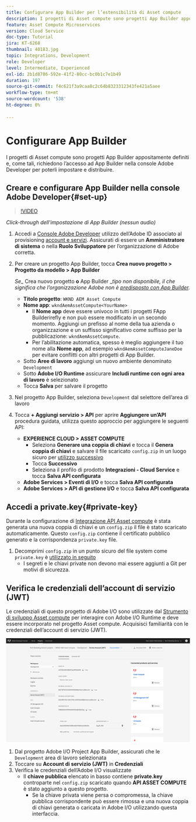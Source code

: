 ```yaml
---
title: Configurare App Builder per l’estensibilità di Asset compute
description: I progetti di Asset compute sono progetti App Builder appositamente definiti e, come tali, richiedono l’accesso ad App Builder nella console Adobe Developer per poterli impostare e distribuire.
feature: Asset Compute Microservices
version: Cloud Service
doc-type: Tutorial
jira: KT-6268
thumbnail: 40183.jpg
topic: Integrations, Development
role: Developer
level: Intermediate, Experienced
exl-id: 2b1d8786-592e-41f2-80cc-bc0b1c7e1b49
duration: 197
source-git-commit: f4c621f3a9caa8c2c64b8323312343fe421a5aee
workflow-type: tm+mt
source-wordcount: '538'
ht-degree: 0%

---
```


# Configurare App Builder

I progetti di Asset compute sono progetti App Builder appositamente definiti e, come tali, richiedono l’accesso ad App Builder nella console Adobe Developer per poterli impostare e distribuire.

## Creare e configurare App Builder nella console Adobe Developer{#set-up}

>[!VIDEO](https://video.tv.adobe.com/v/40183?quality=12&learn=on)

_Click-through dell&#39;impostazione di App Builder (nessun audio)_

1. Accedi a [Console Adobe Developer](https://console.adobe.io) utilizzo dell’Adobe ID associato al provisioning [account e servizi](./accounts-and-services.md). Assicurati di essere un __Amministratore di sistema__ o nella __Ruolo Sviluppatore__ per l’organizzazione di Adobe corretta.
1. Per creare un progetto App Builder, tocca __Crea nuovo progetto > Progetto da modello > App Builder__

   _Se__ Crea nuovo progetto __o__ App Builder __tipo non disponibile, il che significa che l’organizzazione Adobe non è [predisposto con App Builder](#request-adobe-project-app-builder)._

   + __Titolo progetto__: `WKND AEM Asset Compute`
   + __Nome app__: `wkndAemAssetCompute<YourName>`
      + Il __Nome app__ deve essere univoco in tutti i progetti FApp Builderirefly e non può essere modificato in un secondo momento. Aggiungi un prefisso al nome della tua azienda o organizzazione e un suffisso significativo come suffisso per la pubblicazione: `wkndAemAssetCompute`.
      + Per l’abilitazione automatica, spesso è meglio aggiungere il tuo nome alla __Nome app__, ad esempio `wkndAemAssetComputeJaneDoe` per evitare conflitti con altri progetti di App Builder.
   + Sotto __Aree di lavoro__ aggiungi un nuovo ambiente denominato `Development`
   + Sotto __Adobe I/O Runtime__ assicurare __Includi runtime con ogni area di lavoro__ è selezionato
   + Tocca __Salva__ per salvare il progetto
1. Nel progetto App Builder, seleziona `Development` dal selettore dell’area di lavoro
1. Tocca __+ Aggiungi servizio > API__ per aprire __Aggiungere un’API__ procedura guidata, utilizza questo approccio per aggiungere le seguenti API:

   + __EXPERIENCE CLOUD > ASSET COMPUTE__
      + Seleziona __Generare una coppia di chiavi__ e tocca il __Genera coppia di chiavi__ e salvare il file scaricato `config.zip` in un luogo sicuro per [utilizzo successivo](#private-key)
      + Tocca __Successivo__
      + Seleziona il profilo di prodotto __Integrazioni - Cloud Service__ e tocca __Salva API configurata__
   + __Adobe Services > Eventi di I/O__ e tocca __Salva API configurata__
   + __Adobe Services > API di gestione I/O__ e tocca __Salva API configurata__

## Accedi a private.key{#private-key}

Durante la configurazione di [Integrazione API Asset compute](#set-up) è stata generata una nuova coppia di chiavi e un `config.zip` il file è stato scaricato automaticamente. Questo `config.zip` contiene il certificato pubblico generato e la corrispondenza `private.key` file.

1. Decomprimi `config.zip` in un punto sicuro del file system come `private.key` è [utilizzato in seguito](../develop/environment-variables.md)
   + I segreti e le chiavi private non devono mai essere aggiunti a Git per motivi di sicurezza.

## Verifica le credenziali dell’account di servizio (JWT)

Le credenziali di questo progetto di Adobe I/O sono utilizzate dal [Strumento di sviluppo Asset compute](../develop/development-tool.md) per interagire con Adobe I/O Runtime e deve essere incorporato nel progetto Asset compute. Acquisisci familiarità con le credenziali dell’account di servizio (JWT).

![Credenziali dell’account del servizio Adobe Developer](./assets/app-builder/service-account.png)

1. Dal progetto Adobe I/O Project App Builder, assicurati che le `Development` area di lavoro selezionata
1. Toccare su __Account di servizio (JWT)__ in __Credenziali__
1. Verifica le credenziali dell’Adobe I/O visualizzate
   + Il __chiave pubblica__ elencato in basso contiene __private.key__ controparte nel `config.zip` scaricato quando __API ASSET COMPUTE__ è stato aggiunto a questo progetto.
      + Se la chiave privata viene persa o compromessa, la chiave pubblica corrispondente può essere rimossa e una nuova coppia di chiavi generata o caricata in Adobe I/O utilizzando questa interfaccia.
